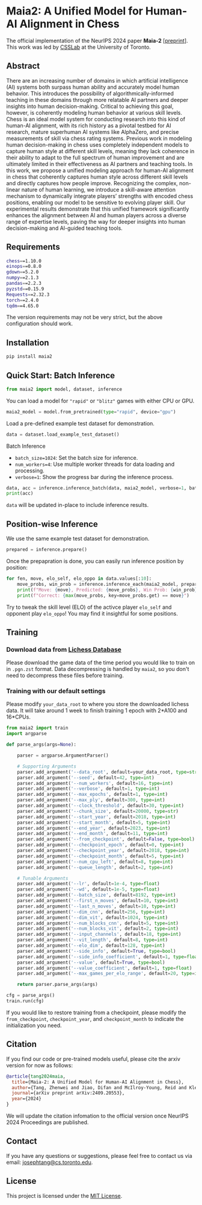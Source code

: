 # Maia2: A Unified Model for Human-AI Alignment in Chess

The official implementation of the NeurIPS 2024 paper **Maia-2** [[preprint](https://arxiv.org/abs/2409.20553)]. This work was led by [CSSLab](https://csslab.cs.toronto.edu/) at the University of Toronto.

## Abstract
There are an increasing number of domains in which artificial intelligence (AI) systems both surpass human ability and accurately model human behavior. This introduces the possibility of algorithmically-informed teaching in these domains through more relatable AI partners and deeper insights into human decision-making. Critical to achieving this goal, however, is coherently modeling human behavior at various skill levels. Chess is an ideal model system for conducting research into this kind of human-AI alignment, with its rich history as a pivotal testbed for AI research, mature superhuman AI systems like AlphaZero, and precise measurements of skill via chess rating systems. Previous work in modeling human decision-making in chess uses completely independent models to capture human style at different skill levels, meaning they lack coherence in their ability to adapt to the full spectrum of human improvement and are ultimately limited in their effectiveness as AI partners and teaching tools. In this work, we propose a unified modeling approach for human-AI alignment in chess that coherently captures human style across different skill levels and directly captures how people improve. Recognizing the complex, non-linear nature of human learning, we introduce a skill-aware attention mechanism to dynamically integrate players’ strengths with encoded chess positions, enabling our model to be sensitive to evolving player skill. Our experimental results demonstrate that this unified framework significantly enhances the alignment between AI and human players across a diverse range of expertise levels, paving the way for deeper insights into human decision-making and AI-guided teaching tools.

## Requirements

```sh
chess==1.10.0
einops==0.8.0
gdown==5.2.0
numpy==2.1.3
pandas==2.2.3
pyzstd==0.15.9
Requests==2.32.3
torch==2.4.0
tqdm==4.65.0
```

The version requirements may not be very strict, but the above configuration should work.

## Installation

```sh
pip install maia2
```

## Quick Start: Batch Inference

```python
from maia2 import model, dataset, inference
```

You can load a model for `"rapid"` or `"blitz"` games with either CPU or GPU.

```python
maia2_model = model.from_pretrained(type="rapid", device="gpu")
```

Load a pre-defined example test dataset for demonstration.

```python
data = dataset.load_example_test_dataset()
```

Batch Inference
- `batch_size=1024`: Set the batch size for inference.
- `num_workers=4`: Use multiple worker threads for data loading and processing.
- `verbose=1`: Show the progress bar during the inference process.

```python
data, acc = inference.inference_batch(data, maia2_model, verbose=1, batch_size=1024, num_workers=4)
print(acc)
```

`data` will be updated in-place to include inference results.


## Position-wise Inference

We use the same example test dataset for demonstration.
```python
prepared = inference.prepare()
```

Once the prepapration is done, you can easily run inference position by position:
```python
for fen, move, elo_self, elo_oppo in data.values[:10]:
    move_probs, win_prob = inference.inference_each(maia2_model, prepared, fen, elo_self, elo_oppo)
    print(f"Move: {move}, Predicted: {move_probs}, Win Prob: {win_prob}")
    print(f"Correct: {max(move_probs, key=move_probs.get) == move}")
```

Try to tweak the skill level (ELO) of the activce player `elo_self` and opponent play `elo_oppo`! You may find it insightful for some positions.


## Training

### Download data from [Lichess Database](https://database.lichess.org/)

Please download the game data of the time period you would like to train on in `.pgn.zst` format. Data decompressing is handled by `maia2`, so you don't need to decompress these files before training.

### Training with our default settings

Please modify `your_data_root` to where you store the downloaded lichess data. It will take around 1 week to finish training 1 epoch with 2\*A100 and 16\*CPUs.

```python
from maia2 import train
import argparse

def parse_args(args=None):

    parser = argparse.ArgumentParser()

    # Supporting Arguments
    parser.add_argument('--data_root', default=your_data_root, type=str)
    parser.add_argument('--seed', default=42, type=int)
    parser.add_argument('--num_workers', default=16, type=int)
    parser.add_argument('--verbose', default=1, type=int)
    parser.add_argument('--max_epochs', default=1, type=int)
    parser.add_argument('--max_ply', default=300, type=int)
    parser.add_argument('--clock_threshold', default=30, type=int)
    parser.add_argument('--chunk_size', default=20000, type=str)
    parser.add_argument('--start_year', default=2018, type=int)
    parser.add_argument('--start_month', default=5, type=int)
    parser.add_argument('--end_year', default=2023, type=int)
    parser.add_argument('--end_month', default=11, type=int)
    parser.add_argument('--from_checkpoint', default=False, type=bool)
    parser.add_argument('--checkpoint_epoch', default=0, type=int)
    parser.add_argument('--checkpoint_year', default=2018, type=int)
    parser.add_argument('--checkpoint_month', default=5, type=int)
    parser.add_argument('--num_cpu_left', default=8, type=int)
    parser.add_argument('--queue_length', default=2, type=int)

    # Tunable Arguments
    parser.add_argument('--lr', default=1e-4, type=float)
    parser.add_argument('--wd', default=1e-5, type=float)
    parser.add_argument('--batch_size', default=8192, type=int)
    parser.add_argument('--first_n_moves', default=10, type=int)
    parser.add_argument('--last_n_moves', default=10, type=int)
    parser.add_argument('--dim_cnn', default=256, type=int)
    parser.add_argument('--dim_vit', default=1024, type=int)
    parser.add_argument('--num_blocks_cnn', default=5, type=int)
    parser.add_argument('--num_blocks_vit', default=2, type=int)
    parser.add_argument('--input_channels', default=18, type=int)
    parser.add_argument('--vit_length', default=8, type=int)
    parser.add_argument('--elo_dim', default=128, type=int)
    parser.add_argument('--side_info', default=True, type=bool)
    parser.add_argument('--side_info_coefficient', default=1, type=float)
    parser.add_argument('--value', default=True, type=bool)
    parser.add_argument('--value_coefficient', default=1, type=float)
    parser.add_argument('--max_games_per_elo_range', default=20, type=int)

    return parser.parse_args(args)

cfg = parse_args()
train.run(cfg)
```

If you would like to restore training from a checkpoint, please modify the `from_checkpoint`, `checkpoint_year`, and `checkpoint_month` to indicate the initialization you need.


## Citation

If you find our code or pre-trained models useful, please cite the arxiv version for now as follows:

```bibtex
@article{tang2024maia,
  title={Maia-2: A Unified Model for Human-AI Alignment in Chess},
  author={Tang, Zhenwei and Jiao, Difan and McIlroy-Young, Reid and Kleinberg, Jon and Sen, Siddhartha and Anderson, Ashton},
  journal={arXiv preprint arXiv:2409.20553},
  year={2024}
}
```

We will update the citation infomation to the official version once NeurIPS 2024 Proceedings are published.

## Contact

If you have any questions or suggestions, please feel free to contact us via email: josephtang@cs.toronto.edu.

## License

This project is licensed under the [MIT License](LICENSE).
